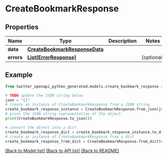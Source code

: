 # CreateBookmarkResponse


## Properties

Name | Type | Description | Notes
------------ | ------------- | ------------- | -------------
**data** | [**CreateBookmarkResponseData**](CreateBookmarkResponseData.md) |  | 
**errors** | [**List[ErrorResponse]**](ErrorResponse.md) |  | [optional] 

## Example

```python
from twitter_openapi_python_generated.models.create_bookmark_response import CreateBookmarkResponse

# TODO update the JSON string below
json = "{}"
# create an instance of CreateBookmarkResponse from a JSON string
create_bookmark_response_instance = CreateBookmarkResponse.from_json(json)
# print the JSON string representation of the object
print(CreateBookmarkResponse.to_json())

# convert the object into a dict
create_bookmark_response_dict = create_bookmark_response_instance.to_dict()
# create an instance of CreateBookmarkResponse from a dict
create_bookmark_response_from_dict = CreateBookmarkResponse.from_dict(create_bookmark_response_dict)
```
[[Back to Model list]](../README.md#documentation-for-models) [[Back to API list]](../README.md#documentation-for-api-endpoints) [[Back to README]](../README.md)


